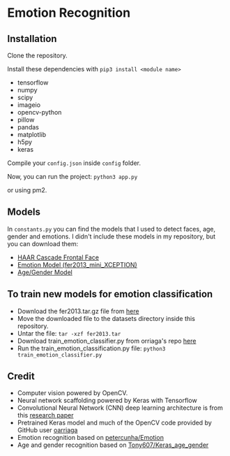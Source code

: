 # Emotion Recognition

## Installation

Clone the repository.

Install these dependencies with `pip3 install <module name>`
-	tensorflow
-	numpy
-	scipy
-	imageio
-	opencv-python
-	pillow
-	pandas
-	matplotlib
-	h5py
-	keras

Compile your `config.json` inside `config` folder.

Now, you can run the project:
`python3 app.py`

or using pm2.

## Models

In `constants.py` you can find the models that I used to detect faces, age, gender and emotions.
I didn't include these models in my repository, but you can download them:

- [HAAR Cascade Frontal Face](https://github.com/opencv/opencv/blob/master/data/haarcascades/haarcascade_frontalface_default.xml)
- [Emotion Model (fer2013_mini_XCEPTION)](https://github.com/oarriaga/face_classification/blob/master/trained_models/emotion_models/fer2013_mini_XCEPTION.102-0.66.hdf5)
- [Age/Gender Model](https://github.com/yu4u/age-gender-estimation/releases/download/v0.5/weights.28-3.73.hdf5)

## To train new models for emotion classification

- Download the fer2013.tar.gz file from [here](https://www.kaggle.com/c/challenges-in-representation-learning-facial-expression-recognition-challenge/data)
- Move the downloaded file to the datasets directory inside this repository.
- Untar the file:
`tar -xzf fer2013.tar`
- Download train_emotion_classifier.py from orriaga's repo [here](https://github.com/oarriaga/face_classification/blob/master/src/train_emotion_classifier.py)
- Run the train_emotion_classification.py file:
`python3 train_emotion_classifier.py`


## Credit
* Computer vision powered by OpenCV.
* Neural network scaffolding powered by Keras with Tensorflow
* Convolutional Neural Network (CNN) deep learning architecture is from this [research paper](https://github.com/oarriaga/face_classification/blob/master/report.pdf)
* Pretrained Keras model and much of the OpenCV code provided by GitHub user [oarriaga](https://github.com/oarriaga)
* Emotion recognition based on [petercunha/Emotion](https://github.com/petercunha/Emotion)
* Age and gender recognition based on [Tony607/Keras_age_gender](https://github.com/Tony607/Keras_age_gender)